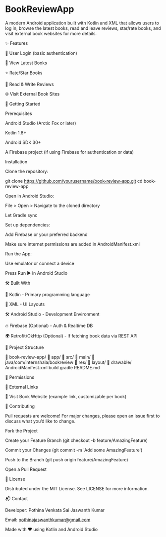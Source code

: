 # BookReviewApp

A modern Android application built with Kotlin and XML that allows users to log in, browse the latest books, read and leave reviews, star/rate books, and visit external book websites for more details.

✨ Features

🔐 User Login (basic authentication)

📖 View Latest Books

⭐ Rate/Star Books

📝 Read & Write Reviews

🌐 Visit External Book Sites


🚀 Getting Started

Prerequisites

Android Studio (Arctic Fox or later)

Kotlin 1.8+

Android SDK 30+

A Firebase project (if using Firebase for authentication or data)

Installation

Clone the repository:

git clone https://github.com/yourusername/book-review-app.git
cd book-review-app

Open in Android Studio:

File > Open > Navigate to the cloned directory

Let Gradle sync

Set up dependencies:

Add Firebase or your preferred backend

Make sure internet permissions are added in AndroidManifest.xml

Run the App:

Use emulator or connect a device

Press Run ▶️ in Android Studio

🛠️ Built With

🧠 Kotlin - Primary programming language

🎨 XML - UI Layouts

🛠️ Android Studio - Development Environment

🔥 Firebase (Optional) - Auth & Realtime DB

🌍 Retrofit/OkHttp (Optional) - If fetching book data via REST API

📂 Project Structure

📆 book-review-app/
📁 app/
📁 src/
📁 main/
📁 java/com/internshala/bookreview
📁 res/
📁 layout/
📁 drawable/
AndroidManifest.xml
build.gradle
README.md

🔐 Permissions

<uses-permission android:name="android.permission.INTERNET" />

🔗 External Links

📘 Visit Book Website (example link, customizable per book)

🤝 Contributing

Pull requests are welcome! For major changes, please open an issue first to discuss what you’d like to change.

Fork the Project

Create your Feature Branch (git checkout -b feature/AmazingFeature)

Commit your Changes (git commit -m 'Add some AmazingFeature')

Push to the Branch (git push origin feature/AmazingFeature)

Open a Pull Request

📃 License

Distributed under the MIT License. See LICENSE for more information.

📬 Contact

Developer: Pothina Venkata Sai Jaswanth Kumar

Email: pothinajaswanthkumar@gmail.com

Made with ❤️ using Kotlin and Android Studio
